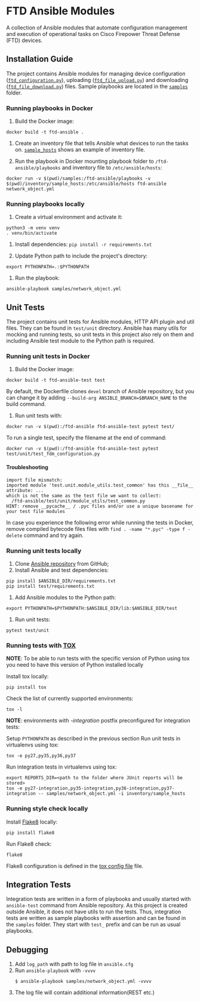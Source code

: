 # FTD Ansible Modules

A collection of Ansible modules that automate configuration management 
and execution of operational tasks on Cisco Firepower Threat Defense (FTD) devices.

## Installation Guide

The project contains Ansible modules for managing device configuration ([`ftd_configuration.py`](./library/ftd_configuration.py)), 
uploading ([`ftd_file_upload.py`](./library/ftd_file_upload.py)) and downloading
([`ftd_file_download.py`](./library/ftd_file_download.py)) files. Sample playbooks are located in 
the [`samples`](./samples) folder.

### Running playbooks in Docker

1. Build the Docker image:
```
docker build -t ftd-ansible .
```

1. Create an inventory file that tells Ansible what devices to run the tasks on. [`sample_hosts`](./inventory/sample_hosts) 
shows an example of inventory file.

1. Run the playbook in Docker mounting playbook folder to `/ftd-ansible/playbooks` and inventory file to `/etc/ansible/hosts`:
```
docker run -v $(pwd)/samples:/ftd-ansible/playbooks -v $(pwd)/inventory/sample_hosts:/etc/ansible/hosts ftd-ansible network_object.yml
```

### Running playbooks locally 

1. Create a virtual environment and activate it:
```
python3 -m venv venv
. venv/bin/activate
```

1. Install dependencies:
`pip install -r requirements.txt`

1. Update Python path to include the project's directory:
```
export PYTHONPATH=.:$PYTHONPATH
```
   
1. Run the playbook:
``` 
ansible-playbook samples/network_object.yml
```

## Unit Tests

The project contains unit tests for Ansible modules, HTTP API plugin and util files. They can be found 
in `test/unit` directory. Ansible has many utils for mocking and running tests, so unit tests
in this project also rely on them and including Ansible test module to the Python path is required.

### Running unit tests in Docker

1. Build the Docker image: 
```
docker build -t ftd-ansible-test test
```
By default, the Dockerfile clones `devel` branch of Ansible repository, but you can change it by adding
`--build-arg ANSIBLE_BRANCH=$BRANCH_NAME` to the build command.

1. Run unit tests with: 
```
docker run -v $(pwd):/ftd-ansible ftd-ansible-test pytest test/
```
To run a single test, specify the filename at the end of command:
```
docker run -v $(pwd):/ftd-ansible ftd-ansible-test pytest test/unit/test_fdm_configuration.py
```

#### Troubleshooting

```
import file mismatch:
imported module 'test.unit.module_utils.test_common' has this __file__ attribute: ...
which is not the same as the test file we want to collect:
  /ftd-ansible/test/unit/module_utils/test_common.py
HINT: remove __pycache__ / .pyc files and/or use a unique basename for your test file modules
```

In case you experience the following error while running the tests in Docker, remove compiled bytecode files files with 
`find . -name "*.pyc" -type f -delete` command and try again.

### Running unit tests locally

1. Clone [Ansible repository](https://github.com/ansible/ansible) from GitHub;
1. Install Ansible and test dependencies:
```
pip install $ANSIBLE_DIR/requirements.txt
pip install test/requirements.txt
```
1. Add Ansible modules to the Python path:
```
export PYTHONPATH=$PYTHONPATH:$ANSIBLE_DIR/lib:$ANSIBLE_DIR/test
```
1. Run unit tests:
```
pytest test/unit
```
 
### Running tests with [TOX](https://tox.readthedocs.io/en/latest/) 
**NOTE**: To be able to run tests with the specific version of Python using tox you need to have this version of Python installed locally  

Install tox locally:
```
pip install tox
```
Check the list of currently supported environments:
```
tox -l
```
**NOTE**: environments with _-integration_ postfix preconfigured for integration tests:

Setup `PYTHONPATH` as described in the previous section
Run unit tests in virtualenvs using tox:
```
tox -e py27,py35,py36,py37
```
Run integration tests in virtualenvs using tox:
```
export REPORTS_DIR=<path to the folder where JUnit reports will be stored>
tox -e py27-integration,py35-integration,py36-integration,py37-integration -- samples/network_object.yml -i inventory/sample_hosts
```
### Running style check locally
Install [Flake8](http://flake8.pycqa.org/en/latest/) locally:
```
pip install flake8
```
Run Flake8 check:
```
flake8
```
Flake8 configuration is defined in the [tox config file](./tox.ini) file.

## Integration Tests

Integration tests are written in a form of playbooks and usually started with `ansible-test` command 
from Ansible repository. As this project is created outside Ansible, it does not have utils to run 
the tests. Thus, integration tests are written as sample playbooks with assertion and can be found 
in the `samples` folder. They start with `test_` prefix and can be run as usual playbooks.

## Debugging

1. Add `log_path` with path to log file in `ansible.cfg`
2. Run `ansible-playbook` with `-vvvv`
    ```
    $ ansible-playbook samples/network_object.yml -vvvv
    ```
3. The log file will contain additional information(REST etc.)
